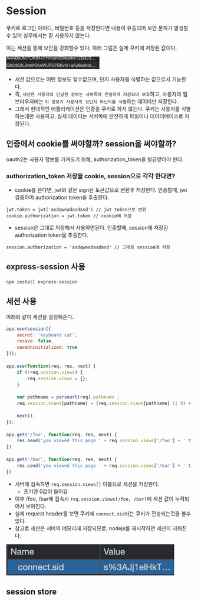
# Session
쿠키로 로그인 아이디, 비밀번호 등을 저장한다면 내용이 유출되어 보안 문제가 발생할수 있어 실무에서는 잘 사용하지 않는다.

이는 세션을 통해 보안을 강화할수 있다. 아래 그림은 실제 쿠키에 저장된 값이다.

![img.png](img/img.png)
- 세션 값으로는 어떤 정보도 알수없으며, 단지 사용자를 식별하는 값으로서 기능한다.
- 즉, `세션은 사용자의 민감한 정보는 서버쪽에 은밀하게 저장되어 보호`하고, 사용자의 웹 브라우저에는 `이 정보가 사용자의 것인지 아닌지를 식별`하는 데이터만 저장한다.
- 그래서 현대적인 애플리케이션은 인증을 쿠키로 하지 않는다. 쿠키는 사용자를 식별하는데만 사용하고, 실세 데이터는 서버쪽에 안전하게 파일이나 데이터베이스로 저장된다.

## 인증에서 cookie를 써야할까? session을 써야할까?
oauth2는 사용자 정보를 가져오기 위해, authorization_token을 발급받아야 한다.

### authorization_token 저장을 cookie, session으로 각각 한다면?
- cookie를 쓴다면, jwt와 같은 sign된 토큰값으로 변환후 저장한다. 인증할때, jwt 검증하여 authorization token을 추출한다.
```
jwt.token = jwt('asdqweadasdasd') // jwt token으로 변환
cookie.authorization = jwt.token // cookie에 저장
```

- session은 그대로 저장해서 사용하면된다. 인증할때, session에 저장된 authorization token을 추출한다.
```
session.authorization = 'asdqweadasdasd' // 그대로 session에 저장
```

## express-session 사용
`npm install express-session`

## 세션 사용

아래와 같이 세션을 설정해준다.
```js
app.use(session({
    secret: 'keyboard cat',
    resave: false,
    saveUninitialized: true
}));

app.use(function(req, res, next) {
    if (!req.session.views) {
        req.session.views = {};
    }

    var pathname = parseurl(req).pathname ;
    req.session.views[pathname] = (req.session.views[pathname] || 0) + 1;

    next();
});

app.get('/foo', function(req, res, next) {
    res.send('you viewed this page ' + req.session.views['/foo'] + ' times')
})

app.get('/bar', function(req, res, next) {
    res.send('you viewed this page ' + req.session.views['/bar'] + ' times')
})
```

- 서버에 접속하면 `req.session.views[]` 이름으로 세션을 저장한다.
  - 초기엔 0값이 들어감
- 이후 /foo, /bar에 접속시 `req.session.views[/foo, /bar]`에 세션 값이 누적되어서 보여진다.
- 실제 request header를 보면 쿠키에 `connect.sid`라는 쿠키가 전송되는것을 볼수 있다.
- 참고로 세션은 서버의 메모리에 저장되므로, nodejs를 재시작하면 세션이 지워진다.

![img2.png](img/img2.png)

## session store
